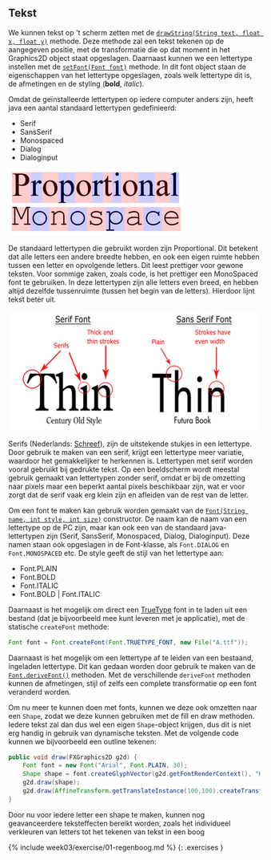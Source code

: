 ## Tekst

We kunnen tekst op 't scherm zetten met de [`drawString(String text, float x, float y)`](https://docs.oracle.com/javase/8/docs/api/java/awt/Graphics2D.html#drawString(java.lang.String,%20float,%20float)) methode. Deze methode zal een tekst tekenen op de aangegeven positie, met de transformatie die op dat moment in het Graphics2D object staat opgeslagen. Daarnaast kunnen we een lettertype instellen met de [`setFont(Font font)`](https://docs.oracle.com/javase/8/docs/api/java/awt/Graphics.html#setFont(java.awt.Font)) methode. In dit font object staan de eigenschappen van het lettertype opgeslagen, zoals welk lettertype dit is, de afmetingen en de styling (**bold**, *italic*).

Omdat de geïnstalleerde lettertypen op iedere computer anders zijn, heeft java een aantal standaard lettertypen gedefinieerd:

- Serif
- SansSerif
- Monospaced
- Dialog
- Dialoginput

![monospace](images/week03/monospace.png)

De standaard lettertypen die gebruikt worden zijn Proportional. Dit betekent dat alle letters een andere breedte hebben, en ook een eigen ruimte hebben tussen een letter en opvolgende letters. Dit leest prettiger voor gewone teksten. Voor sommige zaken, zoals code, is het prettiger een MonoSpaced font te gebruiken. In deze lettertypen zijn alle letters even breed, en hebben altijd dezelfde tussenruimte (tussen het begin van de letters). Hierdoor lijnt tekst beter uit.

![serif](images/week03/serif.png)

Serifs (Nederlands: [Schreef](https://nl.wikipedia.org/wiki/Schreef)), zijn de uitstekende stukjes in een lettertype. Door gebruik te maken van een serif, krijgt een lettertype meer variatie, waardoor het gemakkelijker te herkennen is. Lettertypen met serif worden vooral gebruikt bij gedrukte tekst. Op een beeldscherm wordt meestal gebruik gemaakt van lettertypen zonder serif, omdat er bij de omzetting naar pixels maar een beperkt aantal pixels beschikbaar zijn, wat er voor zorgt dat de serif vaak erg klein zijn en afleiden van de rest van de letter.

Om een font te maken kan gebruik worden gemaakt van de [`Font(String name, int style, int size)`](https://docs.oracle.com/javase/8/docs/api/java/awt/Font.html#Font(java.lang.String,%20int,%20int)) constructor. De naam kan de naam van een lettertype op de PC zijn, maar kan ook een van de standaard java-lettertypen zijn (Serif, SansSerif, Monospaced, Dialog, Dialoginput). Deze namen staan ook opgeslagen in de Font-klasse, als `Font.DIALOG` en `Font.MONOSPACED` etc. De style geeft de stijl van het lettertype aan:

- Font.PLAIN
- Font.BOLD
- Font.ITALIC
- Font.BOLD &#124; Font.ITALIC

Daarnaast is het mogelijk om direct een [TrueType](https://nl.wikipedia.org/wiki/TrueType) font in te laden uit een bestand (dat je bijvoorbeeld mee kunt leveren met je applicatie), met de statische `createFont` methode:

```java
Font font = Font.createFont(Font.TRUETYPE_FONT, new File("A.ttf"));
```

Daarnaast is het mogelijk om een lettertype af te leiden van een bestaand, ingeladen lettertype. Dit kan gedaan worden door gebruik te maken van de [`Font.deriveFont()`](https://docs.oracle.com/javase/8/docs/api/java/awt/Font.html#deriveFont(float)) methoden. Met de verschillende `deriveFont` methoden kunnen de afmetingen, stijl of zelfs een complete transformatie op een font veranderd worden.

Om nu meer te kunnen doen met fonts, kunnen we deze ook omzetten naar een `Shape`, zodat we deze kunnen gebruiken met de fill en draw methoden. Iedere tekst zal dan dus wel een eigen `Shape`-object krijgen, dus dit is niet erg handig in gebruik van dynamische teksten. Met de volgende code kunnen we bijvoorbeeld een outline tekenen:

```java
public void draw(FXGraphics2D g2d) {
    Font font = new Font("Arial", Font.PLAIN, 30);
    Shape shape = font.createGlyphVector(g2d.getFontRenderContext(), "Hello World").getOutline();
    g2d.draw(shape);
    g2d.draw(AffineTransform.getTranslateInstance(100,100).createTransformedShape(shape));
}
```

Door nu voor iedere letter een shape te maken, kunnen nog geavanceerdere teksteffecten bereikt worden, zoals het individueel verkleuren van letters tot het tekenen van tekst in een boog

{% include week03/exercise/01-regenboog.md %}
{: .exercises }